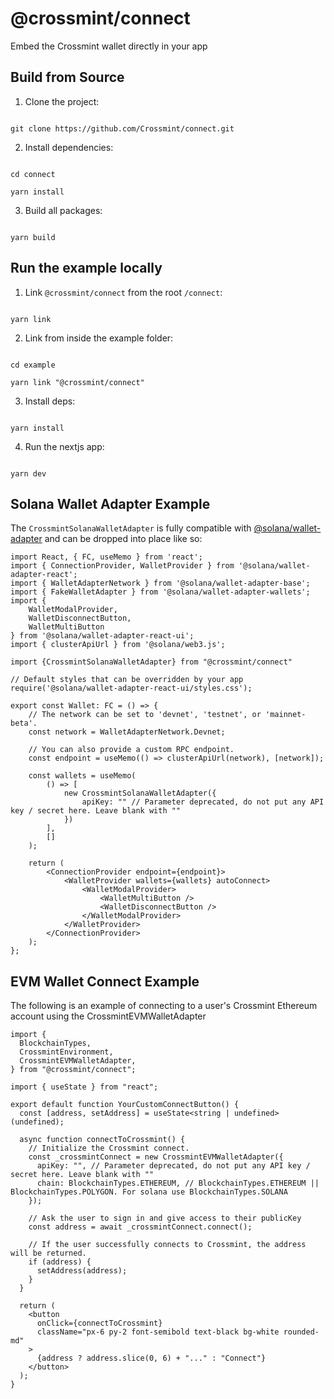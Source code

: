 # @crossmint/connect

Embed the Crossmint wallet directly in your app

## Build from Source

1. Clone the project:

```shell

git clone https://github.com/Crossmint/connect.git

```

2. Install dependencies:

```shell

cd connect

yarn install

```

3. Build all packages:

```shell

yarn build

```

## Run the example locally

1. Link `@crossmint/connect` from the root `/connect`:

```shell

yarn link

```

2. Link from inside the example folder:

```shell

cd example

yarn link "@crossmint/connect"

```

3. Install deps:

```shell

yarn install

```

4. Run the nextjs app:

```shell

yarn dev

```

## Solana Wallet Adapter Example

The `CrossmintSolanaWalletAdapter` is fully compatible with [@solana/wallet-adapter](https://github.com/solana-labs/wallet-adapter) and can be dropped into place like so:

    import React, { FC, useMemo } from 'react';
    import { ConnectionProvider, WalletProvider } from '@solana/wallet-adapter-react';
    import { WalletAdapterNetwork } from '@solana/wallet-adapter-base';
    import { FakeWalletAdapter } from '@solana/wallet-adapter-wallets';
    import {
        WalletModalProvider,
        WalletDisconnectButton,
        WalletMultiButton
    } from '@solana/wallet-adapter-react-ui';
    import { clusterApiUrl } from '@solana/web3.js';

    import {CrossmintSolanaWalletAdapter} from "@crossmint/connect"

    // Default styles that can be overridden by your app
    require('@solana/wallet-adapter-react-ui/styles.css');

    export const Wallet: FC = () => {
        // The network can be set to 'devnet', 'testnet', or 'mainnet-beta'.
        const network = WalletAdapterNetwork.Devnet;

        // You can also provide a custom RPC endpoint.
        const endpoint = useMemo(() => clusterApiUrl(network), [network]);

        const wallets = useMemo(
            () => [
                new CrossmintSolanaWalletAdapter({
    				apiKey: "" // Parameter deprecated, do not put any API key / secret here. Leave blank with ""
                })
            ],
            []
        );

        return (
            <ConnectionProvider endpoint={endpoint}>
                <WalletProvider wallets={wallets} autoConnect>
                    <WalletModalProvider>
                        <WalletMultiButton />
                        <WalletDisconnectButton />
                    </WalletModalProvider>
                </WalletProvider>
            </ConnectionProvider>
        );
    };

## EVM Wallet Connect Example

The following is an example of connecting to a user's Crossmint Ethereum account using the CrossmintEVMWalletAdapter

    import {
      BlockchainTypes,
      CrossmintEnvironment,
      CrossmintEVMWalletAdapter,
    } from "@crossmint/connect";

    import { useState } from "react";

    export default function YourCustomConnectButton() {
      const [address, setAddress] = useState<string | undefined>(undefined);

      async function connectToCrossmint() {
        // Initialize the Crossmint connect.
        const _crossmintConnect = new CrossmintEVMWalletAdapter({
          apiKey: "", // Parameter deprecated, do not put any API key / secret here. Leave blank with ""
          chain: BlockchainTypes.ETHEREUM, // BlockchainTypes.ETHEREUM || BlockchainTypes.POLYGON. For solana use BlockchainTypes.SOLANA
        });

        // Ask the user to sign in and give access to their publicKey
        const address = await _crossmintConnect.connect();

        // If the user successfully connects to Crossmint, the address will be returned.
        if (address) {
          setAddress(address);
        }
      }

      return (
        <button
          onClick={connectToCrossmint}
          className="px-6 py-2 font-semibold text-black bg-white rounded-md"
        >
          {address ? address.slice(0, 6) + "..." : "Connect"}
        </button>
      );
    }
